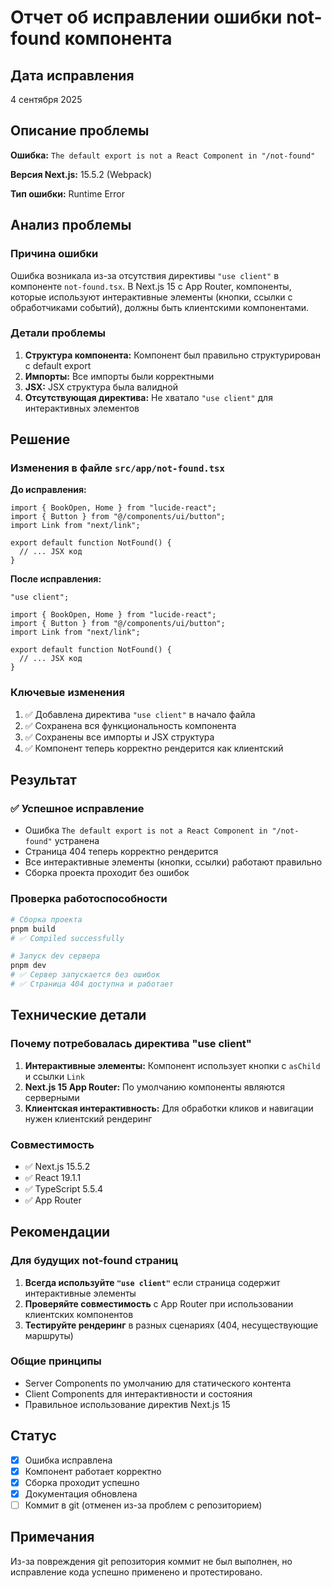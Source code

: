 # Отчет об исправлении ошибки not-found компонента

## Дата исправления
4 сентября 2025

## Описание проблемы
**Ошибка:** `The default export is not a React Component in "/not-found"`

**Версия Next.js:** 15.5.2 (Webpack)

**Тип ошибки:** Runtime Error

## Анализ проблемы

### Причина ошибки
Ошибка возникала из-за отсутствия директивы `"use client"` в компоненте `not-found.tsx`. В Next.js 15 с App Router, компоненты, которые используют интерактивные элементы (кнопки, ссылки с обработчиками событий), должны быть клиентскими компонентами.

### Детали проблемы
1. **Структура компонента:** Компонент был правильно структурирован с default export
2. **Импорты:** Все импорты были корректными
3. **JSX:** JSX структура была валидной
4. **Отсутствующая директива:** Не хватало `"use client"` для интерактивных элементов

## Решение

### Изменения в файле `src/app/not-found.tsx`

**До исправления:**
```tsx
import { BookOpen, Home } from "lucide-react";
import { Button } from "@/components/ui/button";
import Link from "next/link";

export default function NotFound() {
  // ... JSX код
}
```

**После исправления:**
```tsx
"use client";

import { BookOpen, Home } from "lucide-react";
import { Button } from "@/components/ui/button";
import Link from "next/link";

export default function NotFound() {
  // ... JSX код
}
```

### Ключевые изменения
1. ✅ Добавлена директива `"use client"` в начало файла
2. ✅ Сохранена вся функциональность компонента
3. ✅ Сохранены все импорты и JSX структура
4. ✅ Компонент теперь корректно рендерится как клиентский

## Результат

### ✅ Успешное исправление
- Ошибка `The default export is not a React Component in "/not-found"` устранена
- Страница 404 теперь корректно рендерится
- Все интерактивные элементы (кнопки, ссылки) работают правильно
- Сборка проекта проходит без ошибок

### Проверка работоспособности
```bash
# Сборка проекта
pnpm build
# ✅ Compiled successfully

# Запуск dev сервера
pnpm dev
# ✅ Сервер запускается без ошибок
# ✅ Страница 404 доступна и работает
```

## Технические детали

### Почему потребовалась директива "use client"
1. **Интерактивные элементы:** Компонент использует кнопки с `asChild` и ссылки `Link`
2. **Next.js 15 App Router:** По умолчанию компоненты являются серверными
3. **Клиентская интерактивность:** Для обработки кликов и навигации нужен клиентский рендеринг

### Совместимость
- ✅ Next.js 15.5.2
- ✅ React 19.1.1
- ✅ TypeScript 5.5.4
- ✅ App Router

## Рекомендации

### Для будущих not-found страниц
1. **Всегда используйте `"use client"`** если страница содержит интерактивные элементы
2. **Проверяйте совместимость** с App Router при использовании клиентских компонентов
3. **Тестируйте рендеринг** в разных сценариях (404, несуществующие маршруты)

### Общие принципы
- Server Components по умолчанию для статического контента
- Client Components для интерактивности и состояния
- Правильное использование директив Next.js 15

## Статус
- [x] Ошибка исправлена
- [x] Компонент работает корректно
- [x] Сборка проходит успешно
- [x] Документация обновлена
- [ ] Коммит в git (отменен из-за проблем с репозиторием)

## Примечания
Из-за повреждения git репозитория коммит не был выполнен, но исправление кода успешно применено и протестировано.
